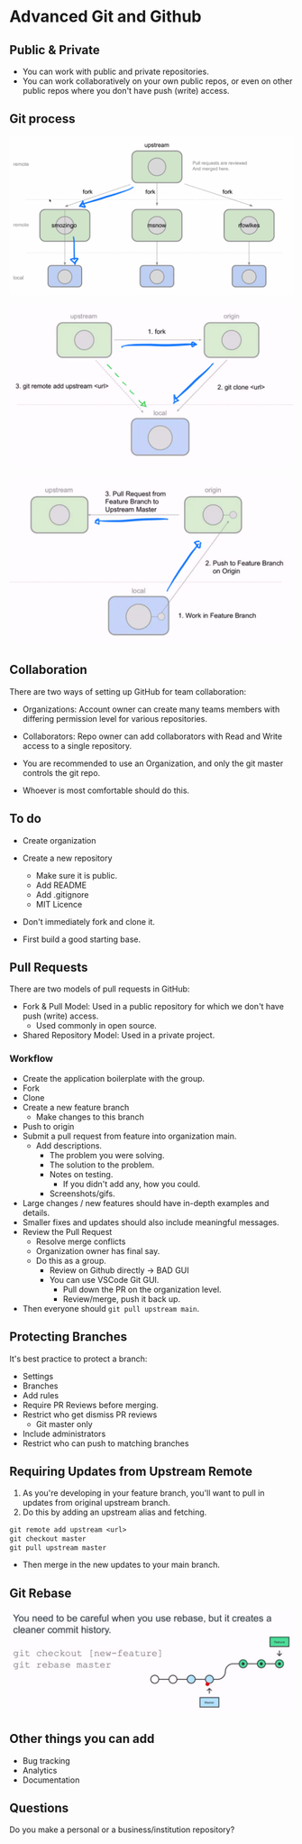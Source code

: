 # Advanced Git and Github

## Public & Private

- You can work with public and private repositories.
- You can work collaboratively on your own public repos, or even on other public repos where you don't have push (write) access.

## Git process

![](2021-03-24-00-12-31.png)

![](2021-03-24-00-15-32.png)

![](2021-03-24-00-16-53.png)

## Collaboration

There are two ways of setting up GitHub for team collaboration:

- Organizations: Account owner can create many teams members with differing permission level for various repositories.
- Collaborators: Repo owner can add collaborators with Read and Write access to a single repository.

- You are recommended to use an Organization, and only the git master controls the git repo.

- Whoever is most comfortable should do this.

## To do

- Create organization
- Create a new repository
  - Make sure it is public.
  - Add README
  - Add .gitignore
  - MIT Licence

- Don't immediately fork and clone it.
- First build a good starting base.

## Pull Requests

There are two models of pull requests in GitHub:

- Fork & Pull Model: Used in a public repository for which we don't have push (write) access.
  - Used commonly in open source.
- Shared Repository Model: Used in a private project.

### Workflow

- Create the application boilerplate with the group.
- Fork
- Clone
- Create a new feature branch
  - Make changes to this branch
- Push to origin
- Submit a pull request from feature into organization main.
  - Add descriptions.
    - The problem you were solving.
    - The solution to the problem.
    - Notes on testing.
      - If you didn't add any, how you could.
    - Screenshots/gifs.
- Large changes / new features should have in-depth examples and details.
- Smaller fixes and updates should also include meaningful messages.
- Review the Pull Request
  - Resolve merge conflicts
  - Organization owner has final say.
  - Do this as a group.
    - Review on Github directly -> BAD GUI
    - You can use VSCode Git GUI.
      - Pull down the PR on the organization level.
      - Review/merge, push it back up.
- Then everyone should `git pull upstream main`.

## Protecting Branches

It's best practice to protect a branch:

- Settings
- Branches
- Add rules
- Require PR Reviews before merging.
- Restrict who get dismiss PR reviews
  - Git master only
- Include administrators
- Restrict who can push to matching branches

## Requiring Updates from Upstream Remote

1. As you're developing in your feature branch, you'll want to pull in updates from original upstream branch.
2. Do this by adding an upstream alias and fetching.

```
git remote add upstream <url>
git checkout master
git pull upstream master
```

- Then merge in the new updates to your main branch.

## Git Rebase

![](2021-03-24-01-05-33.png)

## Other things you can add

- Bug tracking
- Analytics
- Documentation

## Questions

Do you make a personal or a business/institution repository?

